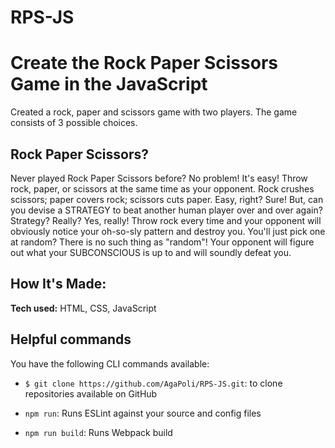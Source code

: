 # RPS-JS
# Create the Rock Paper Scissors Game in the JavaScript

Created a rock, paper and scissors game with two players. The game consists of 3 possible choices.


## Rock Paper Scissors?

Never played Rock Paper Scissors before? No problem! It's easy! Throw rock, paper, or scissors at the same time as your opponent. Rock crushes scissors; paper covers rock; scissors cuts paper. Easy, right? Sure! But, can you devise a STRATEGY to beat another human player over and over again? Strategy? Really? Yes, really! Throw rock every time and your opponent will obviously notice your oh-so-sly pattern and destroy you. You'll just pick one at random? There is no such thing as "random"! Your opponent will figure out what your SUBCONSCIOUS is up to and will soundly defeat you.


## How It's Made:

**Tech used:**  HTML, CSS, JavaScript


## Helpful commands

You have the following CLI commands available:

    
-   `$ git clone https://github.com/AgaPoli/RPS-JS.git`:  to clone repositories available on GitHub
    
-   `npm run`:  Runs ESLint against your source and config files
    
-   `npm run build`:  Runs Webpack build
